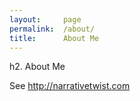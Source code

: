 ```yaml
--- 
layout:     page
permalink:  /about/
title:      About Me
---
```


h2. About Me

See http://narrativetwist.com
